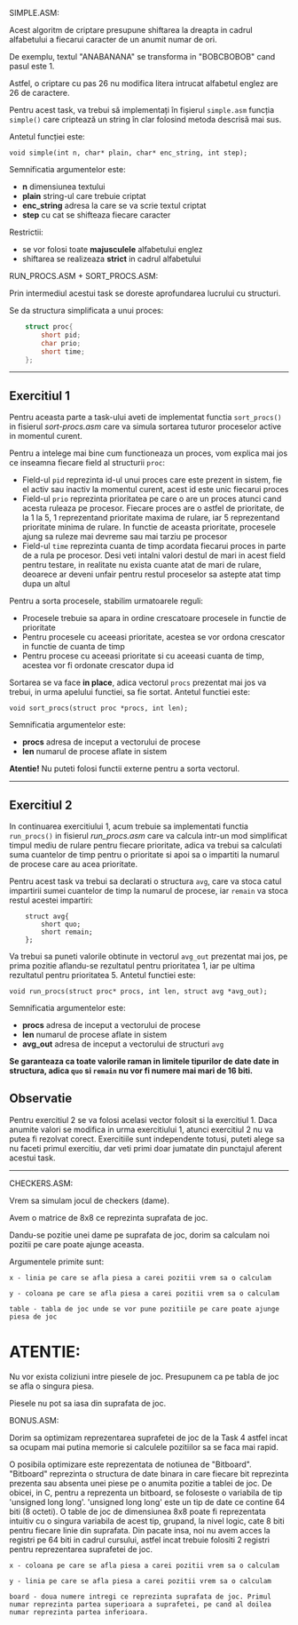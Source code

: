 SIMPLE.ASM:

Acest algoritm de criptare presupune shiftarea la dreapta in cadrul alfabetului a 
fiecarui caracter de un anumit numar de ori. 

De exemplu, textul "ANABANANA" se transforma in "BOBCBOBOB" cand pasul este 1.

Astfel, o criptare cu pas 26 nu modifica litera intrucat alfabetul englez are 26 de caractere.

Pentru acest task, va trebui să implementați în fișierul `simple.asm` funcția `simple()`
care criptează un string în clar folosind metoda descrisă mai sus. 

Antetul funcției este:

```
void simple(int n, char* plain, char* enc_string, int step);
```

Semnificatia argumentelor este:
- **n** dimensiunea textului
- **plain** string-ul care trebuie criptat
- **enc_string** adresa la care se va scrie textul criptat
- **step** cu cat se shifteaza fiecare caracter

Restrictii:
- se vor folosi toate **majusculele** alfabetului englez
- shiftarea se realizeaza **strict** in cadrul alfabetului

RUN_PROCS.ASM + SORT_PROCS.ASM:

Prin intermediul acestui task se doreste aprofundarea lucrului cu structuri.

Se da structura simplificata a unui proces:

```c
    struct proc{
        short pid;
        char prio;
        short time;
    };
```

---

## Exercitiul 1

Pentru aceasta parte a task-ului aveti de implementat functia `sort_procs()`
in fisierul *sort-procs.asm* care va simula sortarea tuturor proceselor active in momentul curent.

Pentru a intelege mai bine cum functioneaza un proces, vom explica mai jos ce inseamna fiecare field al structurii `proc`:

- Field-ul `pid` reprezinta id-ul unui proces care este prezent in sistem, fie el activ sau inactiv la momentul curent, acest id este unic fiecarui proces
- Field-ul `prio` reprezinta prioritatea pe care o are un proces atunci cand acesta ruleaza pe procesor. Fiecare proces are o astfel de prioritate, de la 1 la 5, 1 reprezentand prioritate maxima de rulare, iar 5 reprezentand prioritate minima de rulare. In functie de aceasta prioritate, procesele ajung sa ruleze mai devreme sau mai tarziu pe procesor
- Field-ul `time` reprezinta cuanta de timp acordata fiecarui proces in parte de a rula pe procesor. Desi veti intalni valori destul de mari in acest field pentru testare, in realitate nu exista cuante atat de mari de rulare, deoarece ar deveni unfair pentru restul proceselor sa astepte atat timp dupa un altul

Pentru a sorta procesele, stabilim urmatoarele reguli:

- Procesele trebuie sa apara in ordine crescatoare procesele in functie de prioritate
- Pentru procesele cu aceeasi prioritate, acestea se vor ordona crescator in functie de cuanta de timp
- Pentru procese cu aceeasi prioritate si cu aceeasi cuanta de timp, acestea vor fi ordonate crescator dupa id

Sortarea se va face **in place**, adica vectorul `procs` prezentat mai jos va trebui, in urma apelului functiei, sa fie sortat. Antetul functiei este:

```
void sort_procs(struct proc *procs, int len);
```

Semnificatia argumentelor este:

- **procs** adresa de inceput a vectorului de procese
- **len** numarul de procese aflate in sistem

**Atentie!** Nu puteti folosi functii externe pentru a sorta vectorul.

---

## Exercitiul 2

In continuarea exercitiului 1, acum trebuie sa implementati functia `run_procs()` in
fisierul *run_procs.asm* care va calcula intr-un mod simplificat timpul mediu de rulare pentru fiecare prioritate, adica va trebui sa calculati suma cuantelor de timp pentru o prioritate si apoi sa o impartiti la numarul de procese care au acea prioritate.

Pentru acest task va trebui sa declarati o structura `avg`, care va stoca catul impartirii sumei cuantelor de timp la numarul de procese, iar `remain` va stoca restul acestei impartiri:

```
    struct avg{
        short quo;
        short remain;
    };
```

Va trebui sa puneti valorile obtinute in vectorul `avg_out` prezentat mai jos, pe prima pozitie aflandu-se rezultatul pentru prioritatea 1, iar pe ultima rezultatul pentru prioritatea 5. Antetul functiei este:

```
void run_procs(struct proc* procs, int len, struct avg *avg_out);
```

Semnificatia argumentelor este:

- **procs** adresa de inceput a vectorului de procese
- **len** numarul de procese aflate in sistem
- **avg_out** adresa de inceput a vectorului de structuri `avg`

**Se garanteaza ca toate valorile raman in limitele tipurilor de date date in structura, adica `quo` si `remain` nu vor fi numere mai mari de 16 biti.**

## **Observatie**

Pentru exercitiul 2 se va folosi acelasi vector folosit si la exercitiul 1. Daca anumite valori se modifica in urma exercitiului 1, atunci exercitiul 2 nu va putea fi rezolvat corect. Exercitiile sunt independente totusi, puteti alege sa nu faceti primul exercitiu, dar veti primi doar jumatate din punctajul aferent acestui task.

---

CHECKERS.ASM:

Vrem sa simulam jocul de checkers (dame).

Avem o matrice de 8x8 ce reprezinta suprafata de joc.

Dandu-se pozitie unei dame pe suprafata de joc, dorim sa calculam noi pozitii pe care poate ajunge aceasta.

Argumentele primite sunt:

`x - linia pe care se afla piesa a carei pozitii vrem sa o calculam`

`y - coloana pe care se afla piesa a carei pozitii vrem sa o calculam`

`table - tabla de joc unde se vor pune pozitiile pe care poate ajunge piesa de joc`



# ATENTIE:

Nu vor exista coliziuni intre piesele de joc. Presupunem ca pe tabla de joc se afla o singura piesa.

Piesele nu pot sa iasa din suprafata de joc.


BONUS.ASM:

Dorim sa optimizam reprezentarea suprafetei de joc de la Task 4 astfel incat sa ocupam mai putina memorie si calculele pozitiilor sa se faca mai rapid.

O posibila optimizare este reprezentata de notiunea de "Bitboard". "Bitboard" reprezinta o structura de date binara in care fiecare bit reprezinta prezenta sau absenta unei piese pe o anumita pozitie a tablei de joc. De obicei, in C, pentru a reprezenta un bitboard, se foloseste o variabila de tip 'unsigned long long'.
'unsigned long long' este un tip de date ce contine 64 biti (8 octeti). O table de joc de dimensiunea 8x8 poate fi reprezentata intuitiv cu o singura variabila de acest tip, grupand, la nivel logic, cate 8 biti pentru fiecare linie din suprafata. Din pacate insa, noi nu avem acces la registri pe 64 biti in cadrul cursului, astfel incat trebuie folositi 2 registri pentru reprezentarea suprafetei de joc.

`x - coloana pe care se afla piesa a carei pozitii vrem sa o calculam`

`y - linia pe care se afla piesa a carei pozitii vrem sa o calculam`

`board - doua numere intregi ce reprezinta suprafata de joc. Primul numar reprezinta partea superioara a suprafetei, pe cand al doilea numar reprezinta partea inferioara.`


